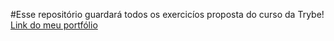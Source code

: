 #Esse repositório guardará todos os exercicíos proposta do curso da Trybe!
[Link do meu portfólio](https://tandyfw.github.io/)
